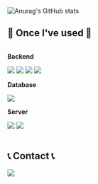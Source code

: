 
![Anurag's GitHub stats](https://github-readme-stats.vercel.app/api?username=Jjiggu&show_icons=true&theme=radical&count_private=true)

## 🔨 Once I've used 🔨
<div style="display:flex; flex-direction:column; align-items:flex-start;">
    <!-- Backend -->
    <p><strong>Backend</strong></p>
    <div>
        <img src="https://img.shields.io/badge/Java-007396?style=for-the-badge&logo=Java&logoColor=white"> 
        <img src="https://img.shields.io/badge/python-3776AB?style=flat-square&logo=python&logoColor=white"> 
        <img src="https://img.shields.io/badge/Spring Boot-6DB33F?style=for-the-badge&logo=spring boot&logoColor=white"> 
        <img src="https://img.shields.io/badge/Django-092E20?style=for-the-badge&logo=Django&logoColor=white"> 
    </div>
    <!-- Database -->
    <p><strong>Database</strong></p>
    <div> 
        <img src="https://img.shields.io/badge/mysql-4479A1?style=for-the-badge&logo=mysql&logoColor=white"> 
    </div>
    <!-- Server -->
    <p><strong>Server</strong></p>
    <div>
        <img src="https://img.shields.io/badge/Amazon AWS-232F3E?style=for-the-badge&logo=amazon aws&logoColor=white"> 
        <img src="https://img.shields.io/badge/Redis Redis-DC382D?style=for-the-badge&logo=redis redis&logoColor=white"> 
    </div>
    <br>
</div>


## 📞 Contact 📞
<div style="display:flex; flex-direction:row;">
    <a href="mailto:zh122960@gmail.com">
        <img src="https://img.shields.io/badge/zh122960@gmail.com-EA4335?style=for-the-badge&logo=Gmail&logoColor=white"> 
    </a>
